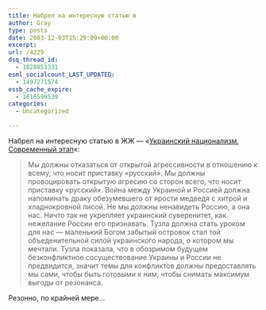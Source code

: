 ```yaml
---
title: Набрел на интересную статью в
author: Gray
type: posts
date: 2003-12-03T15:29:09+00:00
excerpt:
url: /4229
dsq_thread_id:
  - 1828853331
esml_socialcount_LAST_UPDATED:
  - 1497271574
essb_cache_expire:
  - 1616599539
categories:
  - Uncategorized

---
```








Набрел на интересную статью в ЖЖ &#8212; &#171;<a href="http://www.livejournal.com/users/pashyrey/34662.html" target="_blank">Украинский национализм. Современный этап</a>&#171;:



> Мы должны отказаться от открытой агрессивности в отношению к всему, что носит приставку &#171;русский&#187;. Мы должны провоцировать открытую агресию со сторон всего, что носит приставку &#171;русский&#187;. Война между Украиной и Россией должна напоминать драку обезумевшего от ярости медведя с хитрой и хладнокровной лисой. Не мы должны ненавидеть Россию, а она нас. Ничто так не укрепляет украинский суверенитет, как нежелание России его признавать. Тузла должна стать уроком для нас &#8212; маленький Богом забытый островок стал той объеденительной силой украинского народа, о котором мы мечтали. Тузла показала, что в обозримом будущем безконфликтное сосуществование Украины и России не предвидится, значит темы для конфликтов должны предоставлять мы сами, чтобы быть готовыми к ним, чтобы снимать максимум выгоды от резонанса.

Резонно, по крайней мере&#8230;